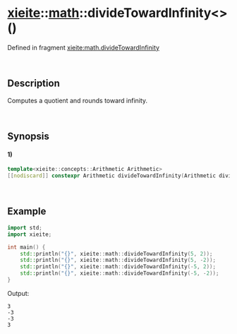 # [xieite](../../xieite.md)\:\:[math](../../math.md)\:\:divideTowardInfinity\<\>\(\)
Defined in fragment [xieite:math.divideTowardInfinity](../../../src/math/divide_toward_infinity.cpp)

&nbsp;

## Description
Computes a quotient and rounds toward infinity.

&nbsp;

## Synopsis
#### 1)
```cpp
template<xieite::concepts::Arithmetic Arithmetic>
[[nodiscard]] constexpr Arithmetic divideTowardInfinity(Arithmetic dividend, std::common_type_t<Arithmetic> divisor) noexcept;
```

&nbsp;

## Example
```cpp
import std;
import xieite;

int main() {
    std::println("{}", xieite::math::divideTowardInfinity(5, 2));
    std::println("{}", xieite::math::divideTowardInfinity(5, -2));
    std::println("{}", xieite::math::divideTowardInfinity(-5, 2));
    std::println("{}", xieite::math::divideTowardInfinity(-5, -2));
}
```
Output:
```
3
-3
-3
3
```
